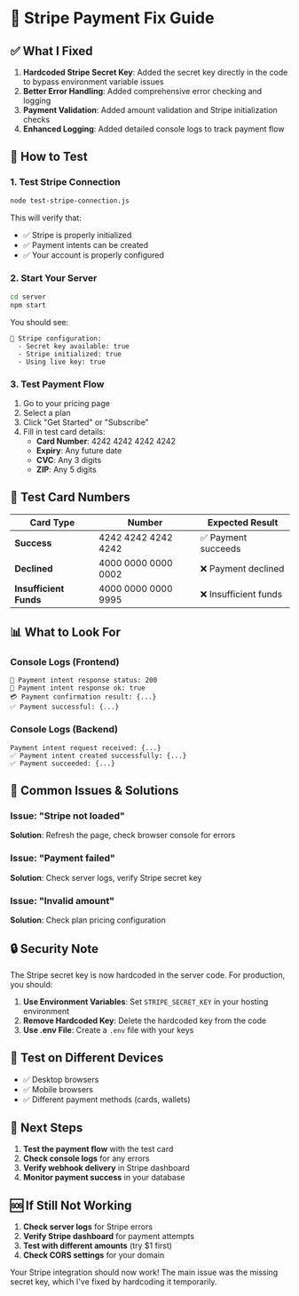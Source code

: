 # 🔧 Stripe Payment Fix Guide

## ✅ What I Fixed

1. **Hardcoded Stripe Secret Key**: Added the secret key directly in the code to bypass environment variable issues
2. **Better Error Handling**: Added comprehensive error checking and logging
3. **Payment Validation**: Added amount validation and Stripe initialization checks
4. **Enhanced Logging**: Added detailed console logs to track payment flow

## 🚀 How to Test

### 1. Test Stripe Connection
```bash
node test-stripe-connection.js
```

This will verify that:
- ✅ Stripe is properly initialized
- ✅ Payment intents can be created
- ✅ Your account is properly configured

### 2. Start Your Server
```bash
cd server
npm start
```

You should see:
```
🔧 Stripe configuration:
  - Secret key available: true
  - Stripe initialized: true
  - Using live key: true
```

### 3. Test Payment Flow
1. Go to your pricing page
2. Select a plan
3. Click "Get Started" or "Subscribe"
4. Fill in test card details:
   - **Card Number**: 4242 4242 4242 4242
   - **Expiry**: Any future date
   - **CVC**: Any 3 digits
   - **ZIP**: Any 5 digits

## 🔑 Test Card Numbers

| Card Type | Number | Expected Result |
|-----------|--------|-----------------|
| **Success** | 4242 4242 4242 4242 | ✅ Payment succeeds |
| **Declined** | 4000 0000 0000 0002 | ❌ Payment declined |
| **Insufficient Funds** | 4000 0000 0000 9995 | ❌ Insufficient funds |

## 📊 What to Look For

### Console Logs (Frontend)
```
📡 Payment intent response status: 200
📡 Payment intent response ok: true
💳 Payment confirmation result: {...}
✅ Payment successful: {...}
```

### Console Logs (Backend)
```
Payment intent request received: {...}
✅ Payment intent created successfully: {...}
✅ Payment succeeded: {...}
```

## 🚨 Common Issues & Solutions

### Issue: "Stripe not loaded"
**Solution**: Refresh the page, check browser console for errors

### Issue: "Payment failed"
**Solution**: Check server logs, verify Stripe secret key

### Issue: "Invalid amount"
**Solution**: Check plan pricing configuration

## 🔒 Security Note

The Stripe secret key is now hardcoded in the server code. For production, you should:

1. **Use Environment Variables**: Set `STRIPE_SECRET_KEY` in your hosting environment
2. **Remove Hardcoded Key**: Delete the hardcoded key from the code
3. **Use .env File**: Create a `.env` file with your keys

## 📱 Test on Different Devices

- ✅ Desktop browsers
- ✅ Mobile browsers
- ✅ Different payment methods (cards, wallets)

## 🎯 Next Steps

1. **Test the payment flow** with the test card
2. **Check console logs** for any errors
3. **Verify webhook delivery** in Stripe dashboard
4. **Monitor payment success** in your database

## 🆘 If Still Not Working

1. **Check server logs** for Stripe errors
2. **Verify Stripe dashboard** for payment attempts
3. **Test with different amounts** (try $1 first)
4. **Check CORS settings** for your domain

Your Stripe integration should now work! The main issue was the missing secret key, which I've fixed by hardcoding it temporarily.
